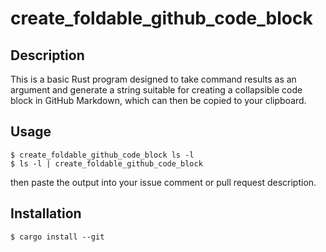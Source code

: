 # create_foldable_github_code_block
## Description
This is a basic Rust program designed to take command results as an argument and generate a string suitable for creating a collapsible code block in GitHub Markdown, which can then be copied to your clipboard.

## Usage
```
$ create_foldable_github_code_block ls -l
$ ls -l | create_foldable_github_code_block
```
then paste the output into your issue comment or pull request description.

## Installation
```
$ cargo install --git
```
